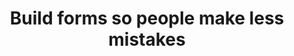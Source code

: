 ---
title: Build forms so people make less mistakes
permalink: /coga-draft/guide/certain/prevent-mistakes
github:
  repository: w3c/wai-coga
layout: guide
feedbackmail: wai@w3.org

---